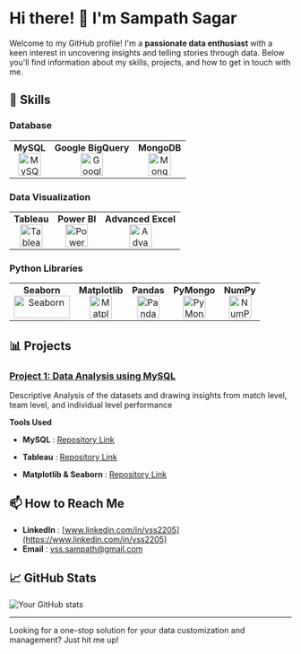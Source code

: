 # Hi there! 👋 I'm Sampath Sagar

Welcome to my GitHub profile! I'm a **passionate data enthusiast** with a keen interest in uncovering insights and telling stories through data. Below you'll find information about my skills, projects, and how to get in touch with me.

## 🚀 Skills

### Database

<table>
  <tr>
    <td align="center">
      <strong>MySQL</strong><br/>
      <img src="https://img.icons8.com/color/48/000000/mysql-logo.png" alt="MySQL" width="40" height="40"/>
    </td>
    <td align="center">
      <strong>Google BigQuery</strong><br/>
      <img src="https://img.icons8.com/color/48/000000/google-cloud.png" alt="Google BigQuery" width="40" height="40"/>
    </td>
    <td align="center">
      <strong>MongoDB</strong><br/>
      <img src="https://img.icons8.com/color/48/000000/mongodb.png" alt="MongoDB" width="40" height="40"/>
    </td>
  </tr>
</table>

### Data Visualization

<table>
  <tr>
    <td align="center">
      <strong>Tableau</strong><br/>
      <img src="https://img.icons8.com/color/48/000000/tableau-software.png" alt="Tableau" width="40" height="40"/>
    </td>
    <td align="center">
      <strong>Power BI</strong><br/>
      <img src="https://img.icons8.com/color/48/000000/power-bi.png" alt="Power BI" width="40" height="40"/>
    </td>
    <td align="center">
      <strong>Advanced Excel</strong><br/>
      <img src="https://img.icons8.com/color/48/000000/microsoft-excel-2019.png" alt="Advanced Excel" width="40" height="40"/>
    </td>
  </tr>
</table>

### Python Libraries

<table>
  <tr>
    <td align="center">
      <strong>Seaborn</strong><br/>
      <img src="https://seaborn.pydata.org/_static/logo-wide-lightbg.svg" alt="Seaborn" width="100" height="40"/>
    </td>
    <td align="center">
      <strong>Matplotlib</strong><br/>
      <img src="https://matplotlib.org/_static/images/logo2.svg" alt="Matplotlib" width="40" height="40"/>
    </td>
    <td align="center">
      <strong>Pandas</strong><br/>
      <img src="https://upload.wikimedia.org/wikipedia/commons/e/ed/Pandas_logo.svg" alt="Pandas" width="40" height="40"/>
    </td>
    <td align="center">
      <strong>PyMongo</strong><br/>
      <img src="https://raw.githubusercontent.com/mongodb/mongo-python-driver/master/docs/printable-pymongo-logo.png" alt="PyMongo" width="40" height="40"/>
    </td>
    <td align="center">
      <strong>NumPy</strong><br/>
      <img src="https://numpy.org/images/logo.svg" alt="NumPy" width="40" height="40"/>
    </td>
  </tr>
</table>


## 📊 Projects

### [Project 1: Data Analysis using MySQL](https://github.com/SampathVSS/DataAnalysis-IPL-Datasets-2008-to-2017/wiki)
Descriptive Analysis of the datasets and drawing insights from match level, team level, and individual level performance

**Tools Used**

- **MySQL** : [Repository Link](https://github.com/SampathVSS/DataAnalysis-IPL-Datasets-2008-to-2017-MySQL)

- **Tableau** : [Repository Link](https://github.com/SampathVSS/DataAnalysis-IPL-Datasets-2008-to-2017-Tableau)

- **Matplotlib & Seaborn** : [Repository Link](https://github.com/SampathVSS/DataAnalysis-IPL-Datasets-2008-to-2017-Matplotlib-Seaborn)

## 📫 How to Reach Me

- **LinkedIn** : [www.linkedin.com/in/vss2205](https://www.linkedin.com/in/vss2205)
- **Email**    : [vss.sampath@gmail.com](mailto:vss.sampath@gmail.com)

## 📈 GitHub Stats

![Your GitHub stats](https://github-readme-stats.vercel.app/api?username=SampathVSS&show_icons=true&theme=radical)

---

Looking for a one-stop solution for your data customization and management? Just hit me up!

